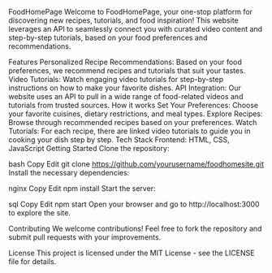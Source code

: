 FoodHomePage
Welcome to FoodHomePage, your one-stop platform for discovering new recipes, tutorials, and food inspiration! This website leverages an API to seamlessly connect you with curated video content and step-by-step tutorials, based on your food preferences and recommendations.

Features
Personalized Recipe Recommendations: Based on your food preferences, we recommend recipes and tutorials that suit your tastes.
Video Tutorials: Watch engaging video tutorials for step-by-step instructions on how to make your favorite dishes.
API Integration: Our website uses an API to pull in a wide range of food-related videos and tutorials from trusted sources.
How it works
Set Your Preferences: Choose your favorite cuisines, dietary restrictions, and meal types.
Explore Recipes: Browse through recommended recipes based on your preferences.
Watch Tutorials: For each recipe, there are linked video tutorials to guide you in cooking your dish step by step.
Tech Stack
Frontend: HTML, CSS, JavaScript
Getting Started
Clone the repository:

bash
Copy
Edit
git clone https://github.com/yourusername/foodhomesite.git
Install the necessary dependencies:

nginx
Copy
Edit
npm install
Start the server:

sql
Copy
Edit
npm start
Open your browser and go to http://localhost:3000 to explore the site.

Contributing
We welcome contributions! Feel free to fork the repository and submit pull requests with your improvements.

License
This project is licensed under the MIT License - see the LICENSE file for details.
